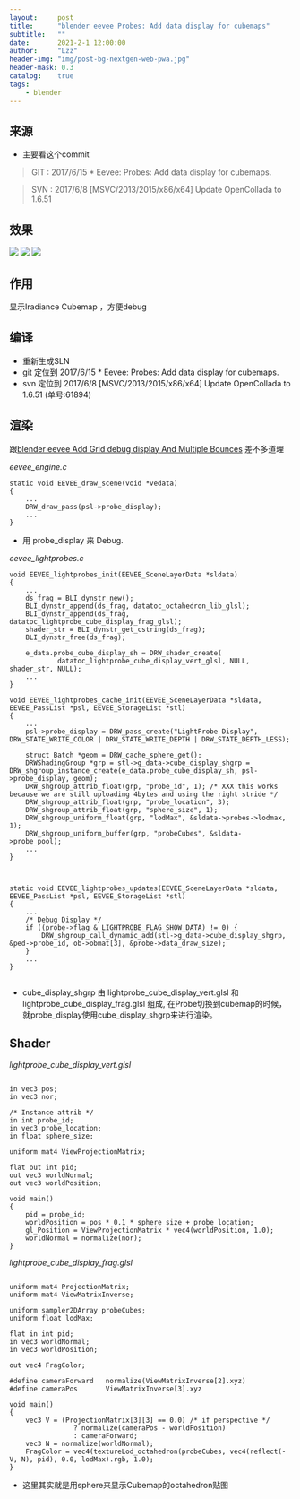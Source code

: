 ```yaml
---
layout:     post
title:      "blender eevee Probes: Add data display for cubemaps"
subtitle:   ""
date:       2021-2-1 12:00:00
author:     "Lzz"
header-img: "img/post-bg-nextgen-web-pwa.jpg"
header-mask: 0.3
catalog:    true
tags:
    - blender
---
```


## 来源

- 主要看这个commit

> GIT : 2017/6/15  * Eevee: Probes: Add data display for cubemaps.<br> 

> SVN : 2017/6/8  [MSVC/2013/2015/x86/x64] Update OpenCollada to 1.6.51
		
## 效果
![](/img/Eevee/ProbesCubemaps/1.png)
![](/img/Eevee/ProbesCubemaps/3.png)
![](/img/Eevee/ProbesCubemaps/2.png)

## 作用 
显示Iradiance Cubemap ，方便debug

## 编译
- 重新生成SLN
- git 定位到  2017/6/15  * Eevee: Probes: Add data display for cubemaps.<br> 
- svn 定位到 2017/6/8  [MSVC/2013/2015/x86/x64] Update OpenCollada to 1.6.51    (单号:61894)

## 渲染
跟[blender eevee Add Grid debug display And Multiple Bounces](http://shaderstore.cn/2021/01/29/blender-eevee-2017-6-14-Add-Grid-Debug-Display-And-Multiple-Bounces/) 差不多道理

*eevee_engine.c*
```
static void EEVEE_draw_scene(void *vedata)
{
	...
	DRW_draw_pass(psl->probe_display);
	...
}
```
>
- 用 probe_display 来 Debug.


*eevee_lightprobes.c*
```
void EEVEE_lightprobes_init(EEVEE_SceneLayerData *sldata)
{
	...
	ds_frag = BLI_dynstr_new();
	BLI_dynstr_append(ds_frag, datatoc_octahedron_lib_glsl);
	BLI_dynstr_append(ds_frag, datatoc_lightprobe_cube_display_frag_glsl);
	shader_str = BLI_dynstr_get_cstring(ds_frag);
	BLI_dynstr_free(ds_frag);

	e_data.probe_cube_display_sh = DRW_shader_create(
			datatoc_lightprobe_cube_display_vert_glsl, NULL, shader_str, NULL);
	...
}

void EEVEE_lightprobes_cache_init(EEVEE_SceneLayerData *sldata, EEVEE_PassList *psl, EEVEE_StorageList *stl)
{
	...
	psl->probe_display = DRW_pass_create("LightProbe Display", DRW_STATE_WRITE_COLOR | DRW_STATE_WRITE_DEPTH | DRW_STATE_DEPTH_LESS);

	struct Batch *geom = DRW_cache_sphere_get();
	DRWShadingGroup *grp = stl->g_data->cube_display_shgrp = DRW_shgroup_instance_create(e_data.probe_cube_display_sh, psl->probe_display, geom);
	DRW_shgroup_attrib_float(grp, "probe_id", 1); /* XXX this works because we are still uploading 4bytes and using the right stride */
	DRW_shgroup_attrib_float(grp, "probe_location", 3);
	DRW_shgroup_attrib_float(grp, "sphere_size", 1);
	DRW_shgroup_uniform_float(grp, "lodMax", &sldata->probes->lodmax, 1);
	DRW_shgroup_uniform_buffer(grp, "probeCubes", &sldata->probe_pool);
	...
}



static void EEVEE_lightprobes_updates(EEVEE_SceneLayerData *sldata, EEVEE_PassList *psl, EEVEE_StorageList *stl)
{
	...
	/* Debug Display */
	if ((probe->flag & LIGHTPROBE_FLAG_SHOW_DATA) != 0) {
		DRW_shgroup_call_dynamic_add(stl->g_data->cube_display_shgrp, &ped->probe_id, ob->obmat[3], &probe->data_draw_size);
	}
	...
}


```
>
- cube_display_shgrp 由 lightprobe_cube_display_vert.glsl 和 lightprobe_cube_display_frag.glsl 组成, 在Probe切换到cubemap的时候，就probe_display使用cube_display_shgrp来进行渲染。

## Shader
*lightprobe_cube_display_vert.glsl*
```

in vec3 pos;
in vec3 nor;

/* Instance attrib */
in int probe_id;
in vec3 probe_location;
in float sphere_size;

uniform mat4 ViewProjectionMatrix;

flat out int pid;
out vec3 worldNormal;
out vec3 worldPosition;

void main()
{
	pid = probe_id;
	worldPosition = pos * 0.1 * sphere_size + probe_location;
	gl_Position = ViewProjectionMatrix * vec4(worldPosition, 1.0);
	worldNormal = normalize(nor);
}
```


*lightprobe_cube_display_frag.glsl*
```

uniform mat4 ProjectionMatrix;
uniform mat4 ViewMatrixInverse;

uniform sampler2DArray probeCubes;
uniform float lodMax;

flat in int pid;
in vec3 worldNormal;
in vec3 worldPosition;

out vec4 FragColor;

#define cameraForward   normalize(ViewMatrixInverse[2].xyz)
#define cameraPos       ViewMatrixInverse[3].xyz

void main()
{
	vec3 V = (ProjectionMatrix[3][3] == 0.0) /* if perspective */
	            ? normalize(cameraPos - worldPosition)
	            : cameraForward;
	vec3 N = normalize(worldNormal);
	FragColor = vec4(textureLod_octahedron(probeCubes, vec4(reflect(-V, N), pid), 0.0, lodMax).rgb, 1.0);
}

```

>
- 这里其实就是用sphere来显示Cubemap的octahedron贴图